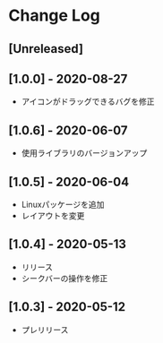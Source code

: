 # Change Log

## [Unreleased]

## [1.0.0] - 2020-08-27

- アイコンがドラッグできるバグを修正

## [1.0.6] - 2020-06-07

- 使用ライブラリのバージョンアップ

## [1.0.5] - 2020-06-04

- Linuxパッケージを追加
- レイアウトを変更

## [1.0.4] - 2020-05-13

- リリース
- シークバーの操作を修正

## [1.0.3] - 2020-05-12

- プレリリース

